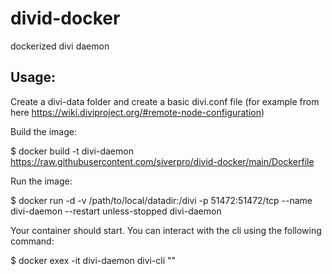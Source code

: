 # divid-docker
dockerized divi daemon

## Usage:
Create a divi-data folder and create a basic divi.conf file
(for example from here https://wiki.diviproject.org/#remote-node-configuration)

Build the image:

$ docker build -t divi-daemon https://raw.githubusercontent.com/siverpro/divid-docker/main/Dockerfile

Run the image:

$ docker run -d -v /path/to/local/datadir:/divi -p 51472:51472/tcp --name divi-daemon --restart unless-stopped divi-daemon

Your container should start. You can interact with the cli using the following command:

$ docker exex -it divi-daemon divi-cli "<command>"
